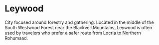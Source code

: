 # Leywood

City focused around forestry and gathering. Located in the middle of the South Westwood Forest near the Blackveil Mountains, Leywood is often used by travelers who prefer a safer route from Locria to Northern Rohumaad.
